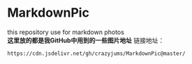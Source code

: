 # MarkdownPic
this repository use for markdown photos   
**这里放的都是我GitHub中用到的一些图片地址**
链接地址：   
```
https://cdn.jsdelivr.net/gh/crazyjums/MarkdownPic@master/
```


